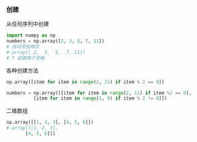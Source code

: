 ### 创建
从任何序列中创建
```py
import numpy as np
numbers = np.array([2, 3, 5, 7, 11])
# 自动添加格式
# array([ 2,  3,  5,  7, 11])
# 7 前面两个空格
```
各种创建方法
```py
np.array([item for item in range(2, 21) if item % 2 == 0])

numbers = np.array([[item for item in range(2, 11) if item %2 == 0],
          [item for item in range(1, 9) if item % 2 != 0]])
```
二维数组
```py
np.array([[1, 2, 3], [4, 5, 6]])
# array([[1, 2, 3],
       [4, 5, 6]])
```

### 
























































